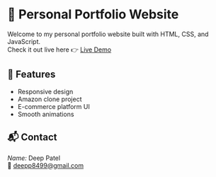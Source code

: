 # 💼 Personal Portfolio Website

Welcome to my personal portfolio website built with HTML, CSS, and JavaScript.  
Check it out live here 👉 [Live Demo](https://deepp888.github.io/My-portfolio/)

## 🚀 Features
- Responsive design
- Amazon clone project
- E-commerce platform UI
- Smooth animations


## 📬 Contact
*Name:* Deep Patel  
📧 deepp8499@gmail.com
